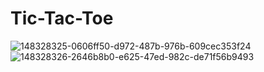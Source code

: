 # Tic-Tac-Toe
![148328325-0606ff50-d972-487b-976b-609cec353f24](https://user-images.githubusercontent.com/89613113/149613107-02b374c5-3c61-463f-8417-aea3d6147f08.png)
![148328326-2646b8b0-e625-47ed-982c-de71f56b9493](https://user-images.githubusercontent.com/89613113/149613109-d07f1535-3983-4883-8cfc-8736a88f90b5.png)
